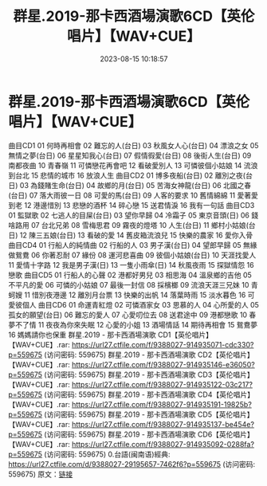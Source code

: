 ﻿---
title: 群星.2019-那卡西酒場演歌6CD【英伦唱片】【WAV+CUE】
date: 2023-08-15 10:18:57
categories: 闽南语(台语)
tags: 华语中文
---
# 群星.2019-那卡西酒場演歌6CD【英伦唱片】【WAV+CUE】

曲目CD1
01 何時再相會
02 難忘的人(台日)
03 秋風女人心(台日)
04 漂浪之女
05 無情之夢(台日)
06 星星知我心(台日)
07 假情徦愛(台日)
08 後街人生(台日)
09 南都夜曲
10 青春嶺
11 可憐戀花再會吧
12 看破愛別人
13 可憐彼個小姑娘
14 流浪到台北
15 悲情的城市
16 放浪人生
曲目CD2
01 博多夜船(台日)
02 離別之夜(台日)
03 為錢賭生命(台日)
04 故鄉的月(台日)
05 苦海女神龍(台日)
06 北國之春(台日)
07 落大雨彼一日
08 可愛的馬(台日)
09 人客的要求
10 舊情綿綿
11 愛著愛到老
12 港邊惜別
13 悲戀的酒杯
14 碎心戀
15 送君情淚
16 我有一句話
曲目CD3
01 監獄歌
02 七逃人的目屎(台日)
03 望你早歸
04 冷霜子
05 東京音頭(日)
06 錢啥路用
07 台北兄弟
08 雪梅思君
09 霧夜的燈塔
10 人生(台日)
11 鄉村小姑娘(台日)
12 陳三五娘(台日)
13 看破的愛
14 舊皮箱流浪兒
15 快樂的農家
16 愛你入骨
曲目CD4
01 行船人的純情曲
02 行船的人
03 男子漢(台日)
04 望郎早歸
05 無緣做鴛鴦
06 你著忍耐
07 緣份
08 運河悲喜曲
09 彼個小姑娘(台日)
10 天涯找愛人
11 愛情十字路
12 我是男子漢(日)
13 一隻小雨傘(日)
14 秋風夜雨
15 探獄情怨
16 戀歌
曲目CD5
01 行船人的心聲
02 港都好男兒
03 相思海
04 溫泉鄉的吉他
05 不平凡的愛
06 可憐的小姑娘
07 最後一封信
08 採檳榔
09 流浪天涯三兄妹
10 青蚵嫂
11 惜別夜港邊
12 離別月台票
13 快樂的出帆
14 落葉時雨
15 淡水暮色
16 可愛彼個人
曲目CD6
01 命運青紅燈
02 可憐酒家女
03 思慕的人
04 心所愛的人
05 孤女的願望(台日)
06 難忘的愛人
07 心愛叨位去
08 送君途中
09 港都戀歌
10 春夢不了情
11 夜夜為你來失眠
12 心愛的小姐
13 酒場情話
14 期待再相會
15 鴛鴦夢
16 媽媽請你也保重
群星.2019 - 那卡西酒場演歌 CD1【英伦唱片】【WAV+CUE】.rar: https://url27.ctfile.com/f/9388027-914935071-cdc330?p=559675
(访问密码: 559675)
群星.2019 - 那卡西酒場演歌 CD2【英伦唱片】【WAV+CUE】.rar: https://url27.ctfile.com/f/9388027-914935146-e36050?p=559675
(访问密码: 559675)
群星.2019 - 那卡西酒場演歌 CD3【英伦唱片】【WAV+CUE】.rar: https://url27.ctfile.com/f/9388027-914935122-03c217?p=559675
(访问密码: 559675)
群星.2019 - 那卡西酒場演歌 CD4【英伦唱片】【WAV+CUE】.rar: https://url27.ctfile.com/f/9388027-914935191-19825b?p=559675
(访问密码: 559675)
群星.2019 - 那卡西酒場演歌 CD5【英伦唱片】【WAV+CUE】.rar: https://url27.ctfile.com/f/9388027-914935137-be454e?p=559675
(访问密码: 559675)
群星.2019 - 那卡西酒場演歌 CD6【英伦唱片】【WAV+CUE】.rar: https://url27.ctfile.com/f/9388027-914935092-0288fa?p=559675
(访问密码: 559675)
0.台語(闽南语)經典: https://url27.ctfile.com/d/9388027-29195657-7462f6?p=559675
(访问密码: 559675)
原文：[链接](https://blog.sina.com.cn/s/blog_1647c7e7601031343.html)